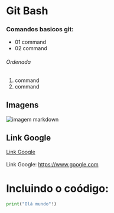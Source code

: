 # Git Bash
### Comandos basicos git:

* 01 command
* 02 command

###### Ordenada

1. command
2. command

## Imagens

![imagem markdown](https://www.dummyimage.com/300)

## Link Google
[Link Google](https://www.google.com)
<br><br>
Link Google: https://www.google.com



# Incluindo o coódigo:

```Python
print("Olá mundo"!)
```
